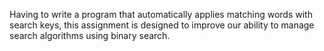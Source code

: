 Having to write a program that automatically applies matching words with search keys, this assignment is designed to improve our ability to manage search algorithms using binary search.
